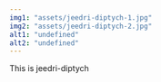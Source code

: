 ```yaml
---
img1: "assets/jeedri-diptych-1.jpg"
img2: "assets/jeedri-diptych-2.jpg"
alt1: "undefined"
alt2: "undefined" 
---
```

This is jeedri-diptych 